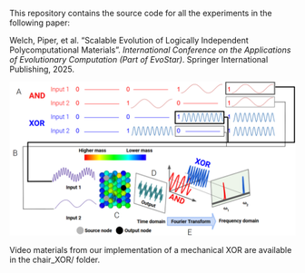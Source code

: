 This repository contains the source code for all the experiments in the following paper:

Welch, Piper, et al. “Scalable Evolution of Logically Independent Polycomputational Materials”. *International Conference on the Applications of Evolutionary Computation (Part of EvoStar)*. Springer International Publishing, 2025.
</br>
<p align="center">
  <img src="https://github.com/piperwelch/logical_independence/blob/main/system_overview.png"  width="600">
</p>

Video materials from our implementation of a mechanical XOR are available in the chair_XOR/ folder. 
</br>
</br>
